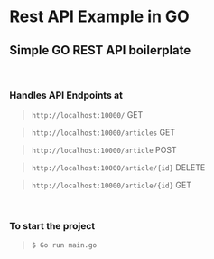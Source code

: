 # Rest API Example in GO

## Simple GO REST API boilerplate

<br/>  

### Handles API Endpoints at  

>`http://localhost:10000/` GET

>`http://localhost:10000/articles` GET

>`http://localhost:10000/article` POST 

>`http://localhost:10000/article/{id}` DELETE 

>`http://localhost:10000/article/{id}` GET 

<br/>  
 
### To start the project  

> `$ Go run main.go`